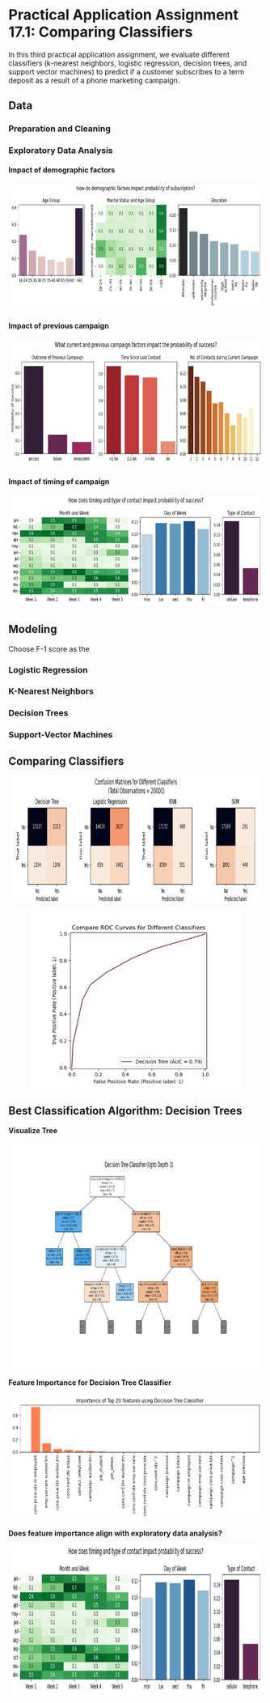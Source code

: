 # Practical Application Assignment 17.1: Comparing Classifiers
 In this third practical application assignment, we evaluate different classifiers (k-nearest neighbors, logistic regression, decision trees, and support vector machines) to predict if a customer subscribes to a term deposit as a result of a phone marketing campaign.

 ## Data

 ### Preparation and Cleaning

 ### Exploratory Data Analysis

#### Impact of demographic factors
 <p align="center">
<img src="images/demographic_factors.png" height = "250">
</p>

#### Impact of previous campaign
 <p align="center">
<img src="images/previous_current_campaign.png" height = "250">
</p>

 #### Impact of timing of campaign
  <p align="center">
<img src="images/by_time_of_contact.png" height = "220">
</p>


 ## Modeling
 Choose F-1 score as the 

 ### Logistic Regression

 ### K-Nearest Neighbors

 ### Decision Trees

 ### Support-Vector Machines

 ## Comparing Classifiers

 <p align="center">
<img src="images/confusion_matrices_all.png" height = "250">
</p>

 <p align="center">
<img src="images/roc_curves_all.png" height = "350">
</p>

 ## Best Classification Algorithm: Decision Trees

**Visualize Tree**
<p align="center">
<img src="images/tree.png" height = "450">
</p>

**Feature Importance for Decision Tree Classifier**
<p align="center">
<img src="images/tree_feature_importance.png" height= "250">
</p>

**Does feature importance align with exploratory data analysis?**
<p align="center">
<img src="images/by_time_of_contact.png" height= "300">
</p>


